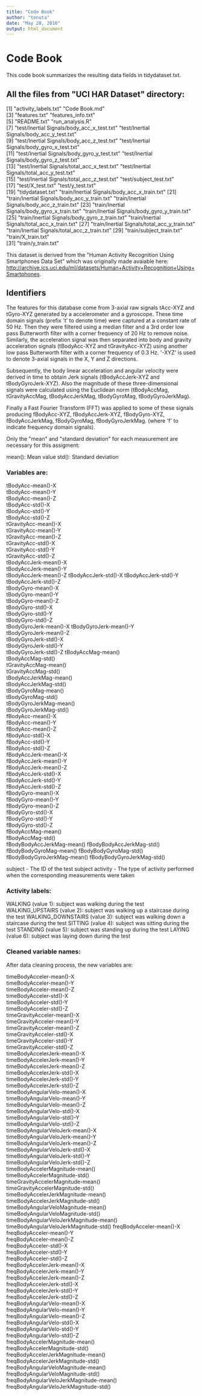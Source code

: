 ```yaml
---
title: "Code Book"
author: "tonuta"
date: "May 28, 2016"
output: html_document
---
```

# Code Book

This code book summarizes the resulting data fields in tidydataset.txt.

## All the files from "UCI HAR Dataset" directory:

 [1] "activity_labels.txt"                          "Code Book.md"                                
 [3] "features.txt"                                 "features_info.txt"                           
 [5] "README.txt"                                   "run_analysis.R"                              
 [7] "test/Inertial Signals/body_acc_x_test.txt"    "test/Inertial Signals/body_acc_y_test.txt"   
 [9] "test/Inertial Signals/body_acc_z_test.txt"    "test/Inertial Signals/body_gyro_x_test.txt"  
[11] "test/Inertial Signals/body_gyro_y_test.txt"   "test/Inertial Signals/body_gyro_z_test.txt"  
[13] "test/Inertial Signals/total_acc_x_test.txt"   "test/Inertial Signals/total_acc_y_test.txt"  
[15] "test/Inertial Signals/total_acc_z_test.txt"   "test/subject_test.txt"                       
[17] "test/X_test.txt"                              "test/y_test.txt"                             
[19] "tidydataset.txt"                              "train/Inertial Signals/body_acc_x_train.txt" 
[21] "train/Inertial Signals/body_acc_y_train.txt"  "train/Inertial Signals/body_acc_z_train.txt" 
[23] "train/Inertial Signals/body_gyro_x_train.txt" "train/Inertial Signals/body_gyro_y_train.txt"
[25] "train/Inertial Signals/body_gyro_z_train.txt" "train/Inertial Signals/total_acc_x_train.txt"
[27] "train/Inertial Signals/total_acc_y_train.txt" "train/Inertial Signals/total_acc_z_train.txt"
[29] "train/subject_train.txt"                      "train/X_train.txt"                           
[31] "train/y_train.txt"               

This dataset is derived from the "Human Activity Recognition Using Smartphones Data Set" which was originally made avaiable here: http://archive.ics.uci.edu/ml/datasets/Human+Activity+Recognition+Using+Smartphones.

## Identifiers

The features for this database come from 3-axial raw signals tAcc-XYZ and tGyro-XYZ generated by a accelerometer and a gyroscope. These time domain signals (prefix 't' to denote time) were captured at a constant rate of 50 Hz. Then they were filtered using a median filter and a 3rd order low pass Butterworth filter with a corner frequency of 20 Hz to remove noise. Similarly, the acceleration signal was then separated into body and gravity acceleration signals (tBodyAcc-XYZ and tGravityAcc-XYZ) using another low pass Butterworth filter with a corner frequency of 0.3 Hz.
'-XYZ' is used to denote 3-axial signals in the X, Y and Z directions.

Subsequently, the body linear acceleration and angular velocity were derived in time to obtain Jerk signals (tBodyAccJerk-XYZ and tBodyGyroJerk-XYZ). Also the magnitude of these three-dimensional signals were calculated using the Euclidean norm (tBodyAccMag, tGravityAccMag, tBodyAccJerkMag, tBodyGyroMag, tBodyGyroJerkMag).

Finally a Fast Fourier Transform (FFT) was applied to some of these signals producing fBodyAcc-XYZ, fBodyAccJerk-XYZ, fBodyGyro-XYZ, fBodyAccJerkMag, fBodyGyroMag, fBodyGyroJerkMag. (where 'f' to indicate frequency domain signals).

Only the "mean" and "standard deviation" for each measurement are necessary for this assigment:

mean(): Mean value
std(): Standard deviation

### Variables are:

 tBodyAcc-mean()-X        
 tBodyAcc-mean()-Y         
 tBodyAcc-mean()-Z       
 tBodyAcc-std()-X           
 tBodyAcc-std()-Y          
 tBodyAcc-std()-Z          
 tGravityAcc-mean()-X      
 tGravityAcc-mean()-Y      
 tGravityAcc-mean()-Z    
 tGravityAcc-std()-X      
 tGravityAcc-std()-Y       
 tGravityAcc-std()-Z       
 tBodyAccJerk-mean()-X     
 tBodyAccJerk-mean()-Y      
 tBodyAccJerk-mean()-Z
 tBodyAccJerk-std()-X 
 tBodyAccJerk-std()-Y      
 tBodyAccJerk-std()-Z      
 tBodyGyro-mean()-X      
 tBodyGyro-mean()-Y       
 tBodyGyro-mean()-Z         
 tBodyGyro-std()-X          
 tBodyGyro-std()-Y       
 tBodyGyro-std()-Z        
 tBodyGyroJerk-mean()-X 
 tBodyGyroJerk-mean()-Y   
 tBodyGyroJerk-mean()-Z   
 tBodyGyroJerk-std()-X  
 tBodyGyroJerk-std()-Y  
 tBodyGyroJerk-std()-Z 
 tBodyAccMag-mean()     
 tBodyAccMag-std()      
 tGravityAccMag-mean()    
 tGravityAccMag-std()    
 tBodyAccJerkMag-mean()     
 tBodyAccJerkMag-std()   
 tBodyGyroMag-mean()      
 tBodyGyroMag-std()       
 tBodyGyroJerkMag-mean()   
 tBodyGyroJerkMag-std()  
 fBodyAcc-mean()-X        
 fBodyAcc-mean()-Y       
 fBodyAcc-mean()-Z      
 fBodyAcc-std()-X     
 fBodyAcc-std()-Y        
 fBodyAcc-std()-Z        
 fBodyAccJerk-mean()-X    
 fBodyAccJerk-mean()-Y     
 fBodyAccJerk-mean()-Z     
 fBodyAccJerk-std()-X    
 fBodyAccJerk-std()-Y      
 fBodyAccJerk-std()-Z      
 fBodyGyro-mean()-X       
 fBodyGyro-mean()-Y      
 fBodyGyro-mean()-Z         
 fBodyGyro-std()-X          
 fBodyGyro-std()-Y         
 fBodyGyro-std()-Z         
 fBodyAccMag-mean()         
 fBodyAccMag-std()          
 fBodyBodyAccJerkMag-mean() 
 fBodyBodyAccJerkMag-std() 
 fBodyBodyGyroMag-mean()
 fBodyBodyGyroMag-std()  
 fBodyBodyGyroJerkMag-mean()
 fBodyBodyGyroJerkMag-std()

subject - The ID of the test subject
activity - The type of activity performed when the corresponding measurements were taken


### Activity labels:

WALKING (value 1): subject was walking during the test
WALKING_UPSTAIRS (value 2): subject was walking up a staircase during the test
WALKING_DOWNSTAIRS (value 3): subject was walking down a staircase during the test
SITTING (value 4): subject was sitting during the test
STANDING (value 5): subject was standing up during the test
LAYING (value 6): subject was laying down during the test


### Cleaned variable names:

After data cleaning process, the new variables are:


 timeBodyAcceler-mean()-X            
 timeBodyAcceler-mean()-Y          
 timeBodyAcceler-mean()-Z          
 timeBodyAcceler-std()-X             
 timeBodyAcceler-std()-Y           
 timeBodyAcceler-std()-Z            
 timeGravityAcceler-mean()-X           
 timeGravityAcceler-mean()-Y         
 timeGravityAcceler-mean()-Z          
 timeGravityAcceler-std()-X          
 timeGravityAcceler-std()-Y         
 timeGravityAcceler-std()-Z          
 timeBodyAccelerJerk-mean()-X        
 timeBodyAccelerJerk-mean()-Y       
 timeBodyAccelerJerk-mean()-Z         
 timeBodyAccelerJerk-std()-X          
 timeBodyAccelerJerk-std()-Y          
 timeBodyAccelerJerk-std()-Z         
 timeBodyAngularVelo-mean()-X          
 timeBodyAngularVelo-mean()-Y        
 timeBodyAngularVelo-mean()-Z         
 timeBodyAngularVelo-std()-X         
 timeBodyAngularVelo-std()-Y         
 timeBodyAngularVelo-std()-Z          
 timeBodyAngularVeloJerk-mean()-X     
 timeBodyAngularVeloJerk-mean()-Y     
 timeBodyAngularVeloJerk-mean()-Z     
 timeBodyAngularVeloJerk-std()-X      
 timeBodyAngularVeloJerk-std()-Y      
 timeBodyAngularVeloJerk-std()-Z        
 timeBodyAccelerMagnitude-mean()       
 timeBodyAccelerMagnitude-std()        
 timeGravityAccelerMagnitude-mean()     
 timeGravityAccelerMagnitude-std()    
 timeBodyAccelerJerkMagnitude-mean()    
 timeBodyAccelerJerkMagnitude-std()   
 timeBodyAngularVeloMagnitude-mean()   
 timeBodyAngularVeloMagnitude-std()    
 timeBodyAngularVeloJerkMagnitude-mean()
 timeBodyAngularVeloJerkMagnitude-std() 
 freqBodyAcceler-mean()-X              
 freqBodyAcceler-mean()-Y              
 freqBodyAcceler-mean()-Z              
 freqBodyAcceler-std()-X               
 freqBodyAcceler-std()-Y               
 freqBodyAcceler-std()-Z                
 freqBodyAccelerJerk-mean()-X          
 freqBodyAccelerJerk-mean()-Y         
 freqBodyAccelerJerk-mean()-Z          
 freqBodyAccelerJerk-std()-X         
 freqBodyAccelerJerk-std()-Y            
 freqBodyAccelerJerk-std()-Z           
 freqBodyAngularVelo-mean()-X           
 freqBodyAngularVelo-mean()-Y          
 freqBodyAngularVelo-mean()-Z          
 freqBodyAngularVelo-std()-X           
 freqBodyAngularVelo-std()-Y           
 freqBodyAngularVelo-std()-Z          
 freqBodyAccelerMagnitude-mean()      
 freqBodyAccelerMagnitude-std()         
 freqBodyAccelerJerkMagnitude-mean()   
 freqBodyAccelerJerkMagnitude-std()    
 freqBodyAngularVeloMagnitude-mean()   
 freqBodyAngularVeloMagnitude-std()     
 freqBodyAngularVeloJerkMagnitude-mean()
 freqBodyAngularVeloJerkMagnitude-std()
 
 
 